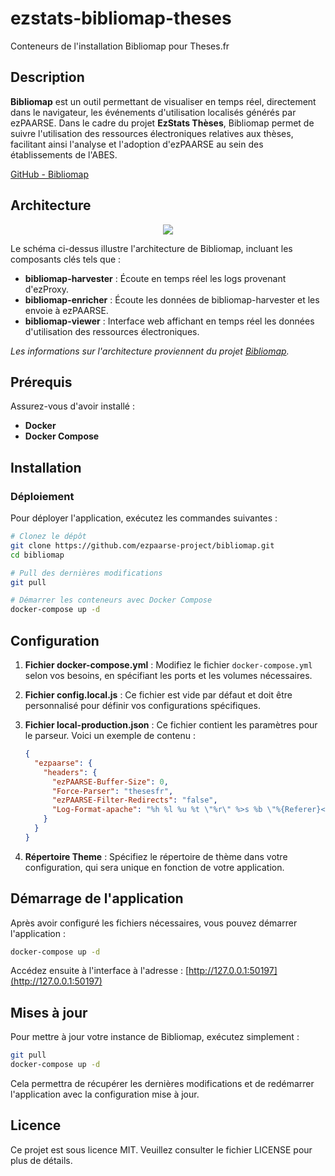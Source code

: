 # ezstats-bibliomap-theses
Conteneurs de l'installation Bibliomap pour Theses.fr

## Description

**Bibliomap** est un outil permettant de visualiser en temps réel, directement dans le navigateur, les événements d'utilisation localisés générés par ezPAARSE. Dans le cadre du projet **EzStats Thèses**, Bibliomap permet de suivre l'utilisation des ressources électroniques relatives aux thèses, facilitant ainsi l'analyse et l'adoption d'ezPAARSE au sein des établissements de l'ABES.

[GitHub - Bibliomap](https://github.com/ezpaarse-project/bibliomap)


## Architecture

<p align="center">
<img src="https://docs.google.com/drawings/d/1bkxEEBL1kLzH76dkIYFzspYHOVajDjQHCijU3mxJLnM/pub?w=694&h=519" />
</p>


Le schéma ci-dessus illustre l'architecture de Bibliomap, incluant les composants clés tels que :
- **bibliomap-harvester** : Écoute en temps réel les logs provenant d'ezProxy.
- **bibliomap-enricher** : Écoute les données de bibliomap-harvester et les envoie à ezPAARSE.
- **bibliomap-viewer** : Interface web affichant en temps réel les données d'utilisation des ressources électroniques.

*Les informations sur l'architecture proviennent du projet [Bibliomap](https://github.com/ezpaarse-project/bibliomap).*

## Prérequis
Assurez-vous d'avoir installé :
- **Docker**
- **Docker Compose**

## Installation

### Déploiement
Pour déployer l'application, exécutez les commandes suivantes :

```bash
# Clonez le dépôt
git clone https://github.com/ezpaarse-project/bibliomap.git
cd bibliomap

# Pull des dernières modifications
git pull

# Démarrer les conteneurs avec Docker Compose
docker-compose up -d
```


## Configuration

1. **Fichier docker-compose.yml** : Modifiez le fichier `docker-compose.yml` selon vos besoins, en spécifiant les ports et les volumes nécessaires.

2. **Fichier config.local.js** : Ce fichier est vide par défaut et doit être personnalisé pour définir vos configurations spécifiques.

3. **Fichier local-production.json** : Ce fichier contient les paramètres pour le parseur. Voici un exemple de contenu :

    ```json
    {
      "ezpaarse": {
        "headers": {
          "ezPAARSE-Buffer-Size": 0,
          "Force-Parser": "thesesfr",
          "ezPAARSE-Filter-Redirects": "false",
          "Log-Format-apache": "%h %l %u %t \"%r\" %>s %b \"%{Referer}<.*>\" \"%{User-Agent}<.*>\" \"%{Shib-Identity-Provider}<.*>\" \"%{eppn}<.*>\" \"%{primary-affiliation}<.*>\" \"%{supannEtablissement}<.*>\""
        }
      }
    }
    ```

4. **Répertoire Theme** : Spécifiez le répertoire de thème dans votre configuration, qui sera unique en fonction de votre application.

## Démarrage de l'application
Après avoir configuré les fichiers nécessaires, vous pouvez démarrer l'application :


```bash
docker-compose up -d
```

Accédez ensuite à l'interface à l'adresse : [http://127.0.0.1:50197](http://127.0.0.1:50197)

## Mises à jour
Pour mettre à jour votre instance de Bibliomap, exécutez simplement :

```bash
git pull
docker-compose up -d
```

Cela permettra de récupérer les dernières modifications et de redémarrer l'application avec la configuration mise à jour.

## Licence
Ce projet est sous licence MIT. Veuillez consulter le fichier LICENSE pour plus de détails.
